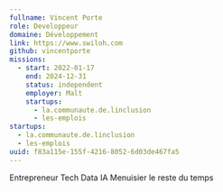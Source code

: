 ```yaml
---
fullname: Vincent Porte
role: Developpeur
domaine: Développement
link: https://www.swiloh.com
github: vincentporte
missions:
  - start: 2022-01-17
    end: 2024-12-31
    status: independent
    employer: Malt
    startups:
      - la.communaute.de.linclusion
      - les-emplois
startups:
  - la.communaute.de.linclusion
  - les-emplois
uuid: f83a115e-155f-4216-8052-6d03de467fa5
---
```

Entrepreneur Tech Data IA Menuisier le reste du temps